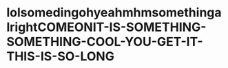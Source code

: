 # lolsomedingohyeahmhmsomethingalrightCOMEONIT-IS-SOMETHING-SOMETHING-COOL-YOU-GET-IT-THIS-IS-SO-LONG